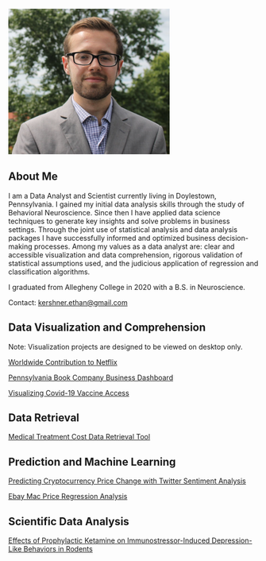 ![photo](https://github.com/ethankershner/ethankershner.github.io/blob/master/profile.PNG?raw=true)

## About Me

I am a Data Analyst and Scientist currently living in Doylestown, Pennsylvania. I gained my initial data analysis skills through the study of Behavioral Neuroscience. Since then I have applied data science techniques to generate key insights and solve problems in business settings. Through the joint use of statistical analysis and data analysis packages I have successfully informed and optimized business decision-making processes. Among my values as a data analyst are: clear and accessible visualization and data comprehension, rigorous validation of statistical assumptions used, and the judicious application of regression and classification algorithms. 

I graduated from Allegheny College in 2020 with a B.S. in Neuroscience.

Contact: [kershner.ethan@gmail.com](kershner.ethan@gmail.com)

## Data Visualization and Comprehension

Note: Visualization projects are designed to be viewed on desktop only.

[Worldwide Contribution to Netflix](https://public.tableau.com/profile/ethan.kershner#!/vizhome/WorldwideContributiontoNetlfix/Dashboard1)

[Pennsylvania Book Company Business Dashboard](https://public.tableau.com/profile/ethan.kershner#!/vizhome/PennsylvaniaBookCompanySalesDashboard/Dashboard1)

[Visualizing Covid-19 Vaccine Access](https://public.tableau.com/profile/ethan.kershner#!/vizhome/VisualizingCovid-19VaccineAccessWorldwide/Dashboard1)

## Data Retrieval

[Medical Treatment Cost Data Retrieval Tool](https://github.com/ethankershner/treatment-cost-data-retrieval/blob/main/tool.ipynb)

## Prediction and Machine Learning

[Predicting Cryptocurrency Price Change with Twitter Sentiment Analysis](https://github.com/ethankershner/crypto-price-prediction/blob/main/predict.ipynb)

[Ebay Mac Price Regression Analysis](https://github.com/ethankershner/mac-price-regression/blob/main/analysis.ipynb)

## Scientific Data Analysis

[Effects of Prophylactic Ketamine on Immunostressor-Induced Depression-Like Behaviors in Rodents](https://drive.google.com/file/d/1D-od03iSMZZr7dJiUS0c78EfDdS7ioy5/view?usp=sharing)

